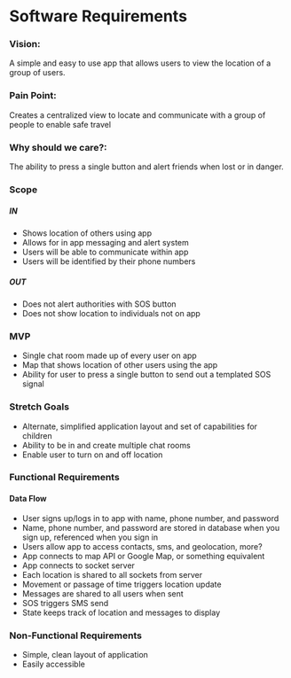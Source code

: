 # Software Requirements

### Vision: 
A simple and easy to use app that allows users to view the location of a group of users.

### Pain Point:
Creates a centralized view to locate and communicate with a group of people to enable safe travel

### Why should we care?:
The ability to press a single button and alert friends when lost or in danger.
	
### Scope
##### IN
* Shows location of others using app
* Allows for in app messaging and alert system
* Users will be able to communicate within app
* Users will be identified by their phone numbers
##### OUT
* Does not alert authorities with SOS button
* Does not show location to individuals not on app
	
### MVP
* Single chat room made up of every user on app
* Map that shows location of other users using the app
* Ability for user to press a single button to send out a templated SOS signal 
### Stretch Goals
* Alternate, simplified application layout and set of capabilities for children
* Ability to be in and create multiple chat rooms
* Enable user to turn on and off location

### Functional Requirements
#### Data Flow
* User signs up/logs in to app with name, phone number, and password
* Name, phone number, and password are stored in database when you sign up, referenced when you sign in
* Users allow app to access contacts, sms, and geolocation, more?
* App connects to map API or Google Map, or something equivalent
* App connects to socket server
* Each location is shared to all sockets from server
* Movement or passage of time triggers location update
* Messages are shared to all users when sent
* SOS triggers SMS send
* State keeps track of location and messages to display

### Non-Functional Requirements
* Simple, clean layout of application
* Easily accessible 
